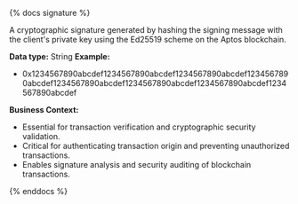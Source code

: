 {% docs signature %}

A cryptographic signature generated by hashing the signing message with the client's private key using the Ed25519 scheme on the Aptos blockchain.

**Data type:** String
**Example:**
- 0x1234567890abcdef1234567890abcdef1234567890abcdef1234567890abcdef1234567890abcdef1234567890abcdef1234567890abcdef1234567890abcdef

**Business Context:**
- Essential for transaction verification and cryptographic security validation.
- Critical for authenticating transaction origin and preventing unauthorized transactions.
- Enables signature analysis and security auditing of blockchain transactions.

{% enddocs %}